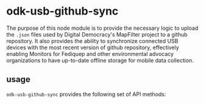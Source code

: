 # odk-usb-github-sync

The purpose of this node module is to provide the necessary logic to upload the `.json` files used by Digital Democracy's MapFilter project to a github repository.  It also provides the ability to synchronize connected USB devices with the most recent version of github repository, effectively enabling Monitors for Fediquep and other environmental advocacy organizations to have up-to-date offline storage for mobile data collection.

## usage

`odk-usb-github-sync` provides the following set of API methods:



